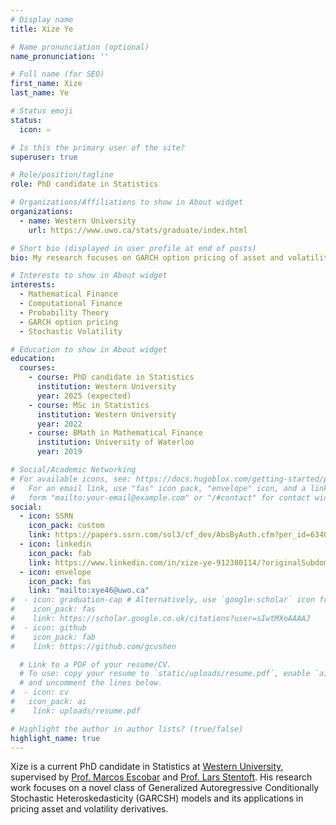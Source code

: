 ```yaml
---
# Display name
title: Xize Ye

# Name pronunciation (optional)
name_pronunciation: ''

# Full name (for SEO)
first_name: Xize
last_name: Ye

# Status emoji
status:
  icon: ♾️

# Is this the primary user of the site?
superuser: true

# Role/position/tagline
role: PhD candidate in Statistics

# Organizations/Affiliations to show in About widget
organizations:
  - name: Western University
    url: https://www.uwo.ca/stats/graduate/index.html

# Short bio (displayed in user profile at end of posts)
bio: My research focuses on GARCH option pricing of asset and volatility derivatives

# Interests to show in About widget
interests:
  - Mathematical Finance
  - Computational Finance
  - Probability Theory
  - GARCH option pricing
  - Stochastic Volatility

# Education to show in About widget
education:
  courses:
    - course: PhD candidate in Statistics
      institution: Western University
      year: 2025 (expected)
    - course: MSc in Statistics
      institution: Western University
      year: 2022
    - course: BMath in Mathematical Finance
      institution: University of Waterloo
      year: 2019

# Social/Academic Networking
# For available icons, see: https://docs.hugoblox.com/getting-started/page-builder/#icons
#   For an email link, use "fas" icon pack, "envelope" icon, and a link in the
#   form "mailto:your-email@example.com" or "/#contact" for contact widget.
social:
  - icon: SSRN
    icon_pack: custom
    link: https://papers.ssrn.com/sol3/cf_dev/AbsByAuth.cfm?per_id=6340174
  - icon: linkedin
    icon_pack: fab
    link: https://www.linkedin.com/in/xize-ye-912380114/?originalSubdomain=ca
  - icon: envelope
    icon_pack: fas
    link: "mailto:xye46@uwo.ca"
#  - icon: graduation-cap # Alternatively, use `google-scholar` icon from `ai` icon pack
#    icon_pack: fas
#    link: https://scholar.google.co.uk/citations?user=sIwtMXoAAAAJ
#  - icon: github
#    icon_pack: fab
#    link: https://github.com/gcushen

  # Link to a PDF of your resume/CV.
  # To use: copy your resume to `static/uploads/resume.pdf`, enable `ai` icons in `params.yaml`,
  # and uncomment the lines below.
#  - icon: cv
#   icon_pack: ai
#    link: uploads/resume.pdf

# Highlight the author in author lists? (true/false)
highlight_name: true
---
```


Xize is a current PhD candidate in Statistics at [Western University](https://gohugo.io/), supervised by [Prof. Marcos Escobar](https://www.uwo.ca/stats/people/bios/marcos-escobar-anel.html) and [Prof. Lars Stentoft](https://economics.uwo.ca/people/faculty/stentoft.html). His research work focuses on a novel class of Generalized Autoregressive Conditionally Stochastic Heteroskedasticity (GARCSH) models and its applications in pricing asset and volatility derivatives.